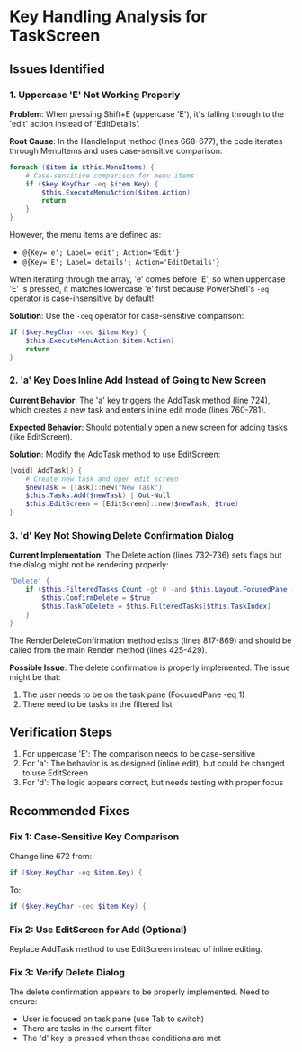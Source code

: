 # Key Handling Analysis for TaskScreen

## Issues Identified

### 1. Uppercase 'E' Not Working Properly

**Problem**: When pressing Shift+E (uppercase 'E'), it's falling through to the 'edit' action instead of 'EditDetails'.

**Root Cause**: In the HandleInput method (lines 668-677), the code iterates through MenuItems and uses case-sensitive comparison:
```powershell
foreach ($item in $this.MenuItems) {
    # Case-sensitive comparison for menu items
    if ($key.KeyChar -eq $item.Key) {
        $this.ExecuteMenuAction($item.Action)
        return
    }
}
```

However, the menu items are defined as:
- `@{Key='e'; Label='edit'; Action='Edit'}`
- `@{Key='E'; Label='details'; Action='EditDetails'}`

When iterating through the array, 'e' comes before 'E', so when uppercase 'E' is pressed, it matches lowercase 'e' first because PowerShell's `-eq` operator is case-insensitive by default!

**Solution**: Use the `-ceq` operator for case-sensitive comparison:
```powershell
if ($key.KeyChar -ceq $item.Key) {
    $this.ExecuteMenuAction($item.Action)
    return
}
```

### 2. 'a' Key Does Inline Add Instead of Going to New Screen

**Current Behavior**: The 'a' key triggers the AddTask method (line 724), which creates a new task and enters inline edit mode (lines 760-781).

**Expected Behavior**: Should potentially open a new screen for adding tasks (like EditScreen).

**Solution**: Modify the AddTask method to use EditScreen:
```powershell
[void] AddTask() {
    # Create new task and open edit screen
    $newTask = [Task]::new("New Task")
    $this.Tasks.Add($newTask) | Out-Null
    $this.EditScreen = [EditScreen]::new($newTask, $true)
}
```

### 3. 'd' Key Not Showing Delete Confirmation Dialog

**Current Implementation**: The Delete action (lines 732-736) sets flags but the dialog might not be rendering properly:
```powershell
'Delete' {
    if ($this.FilteredTasks.Count -gt 0 -and $this.Layout.FocusedPane -eq 1) {
        $this.ConfirmDelete = $true
        $this.TaskToDelete = $this.FilteredTasks[$this.TaskIndex]
    }
}
```

The RenderDeleteConfirmation method exists (lines 817-869) and should be called from the main Render method (lines 425-429).

**Possible Issue**: The delete confirmation is properly implemented. The issue might be that:
1. The user needs to be on the task pane (FocusedPane -eq 1)
2. There need to be tasks in the filtered list

## Verification Steps

1. For uppercase 'E': The comparison needs to be case-sensitive
2. For 'a': The behavior is as designed (inline edit), but could be changed to use EditScreen
3. For 'd': The logic appears correct, but needs testing with proper focus

## Recommended Fixes

### Fix 1: Case-Sensitive Key Comparison
Change line 672 from:
```powershell
if ($key.KeyChar -eq $item.Key) {
```
To:
```powershell
if ($key.KeyChar -ceq $item.Key) {
```

### Fix 2: Use EditScreen for Add (Optional)
Replace AddTask method to use EditScreen instead of inline editing.

### Fix 3: Verify Delete Dialog
The delete confirmation appears to be properly implemented. Need to ensure:
- User is focused on task pane (use Tab to switch)
- There are tasks in the current filter
- The 'd' key is pressed when these conditions are met